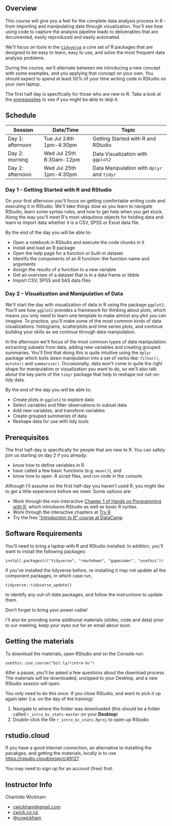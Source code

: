 Overview
--------

This course will give you a feel for the complete data analysis process
in R - from importing and manipulating data through visualization.
You'll see how using code to capture the analysis pipeline leads to
deliverables that are documented, easily reproduced and easily
automated.

We'll focus on tools in the [`tidyverse`](https://www.tidyverse.org/) a
core set of R packages that are designed to be easy to learn, easy to
use, and solve the most frequent data analysis problems.

During the course, we'll alternate between me introducing a new concept
with some examples, and you applying that concept on your own. You
should expect to spend at least 50% of your time writing code in RStudio
on your own laptop.

The first half day is specifically for those who are new to R. Take a
look at the [prerequisites](#prerequisites) to see if you might be able
to skip it.

Schedule
--------

<table>
<colgroup>
<col width="22%" />
<col width="30%" />
<col width="47%" />
</colgroup>
<thead>
<tr class="header">
<th>Session</th>
<th>Date/Time</th>
<th>Topic</th>
</tr>
</thead>
<tbody>
<tr class="odd">
<td>Day 1: afternoon</td>
<td>Tue Jul 24th 1pm-4:30pm</td>
<td>Getting Started with R and RStudio</td>
</tr>
<tr class="even">
<td>Day 2: morning</td>
<td>Wed Jul 25th 8:30am-12pm</td>
<td>Data Visualization with <code>ggplot2</code></td>
</tr>
<tr class="odd">
<td>Day 2: afternoon</td>
<td>Wed Jul 25th 1pm-4:30pm</td>
<td>Data Manipulation with <code>dplyr</code> and <code>tidyr</code></td>
</tr>
</tbody>
</table>

### Day 1 - Getting Started with R and RStudio

On your first afternoon you'll focus on getting comfortable writing code
and executing it in RStudio. We'll take things slow as you learn to
navigate RStudio, learn some syntax rules, and how to get help when you
get stuck. Along the way you'll meet R's most ubiquitous objects for
holding data and learn to import data whether it is a CSV, SPSS or Excel
data file.

By the end of the day you will be able to:

-   Open a notebook in RStudio and execute the code chunks in it
-   Install and load an R package
-   Open the help page for a function or built-in dataset
-   Identify the components of an R function: the function name and
    arguments
-   Assign the results of a function to a new variable
-   Get an overview of a dataset that is in a data frame or tibble
-   Import CSV, SPSS and SAS data files

### Day 2 - Visualization and Manipulation of Data

We'll start the day with visualization of data in R using the package
`ggplot2`. You'll see how `ggplot2` provides a framework for thinking
about plots, which means you only need to learn one template to make
almost any plot you can imagine. To practice, you'll make some of the
most common kinds of data visualizations: histograms, scatterplots and
time series plots, and continue building your skills as we continue
through data manipulation.

In the afternoon we'll focus of the most common types of data
manipulation: extracting subsets from data, adding new variables and
creating grouped summaries. You'll find that doing this is quite
intuitive using the `dplyr` package which boils down manipulation into a
set of verbs like: `filter()`, `mutate()` and `summarise()`.
Occasionally, data won't come in quite the right shape for manipulation
or visualization you want to do, so we'll also talk about the key parts
of the `tidyr` package that help to reshape not not-so-tidy data.

By the end of the day you will be able to:

-   Create plots in `ggplot2` to explore data
-   Select variables and filter observations to subset data
-   Add new variables, and transform variables
-   Create grouped summaries of data
-   Reshape data for use with tidy tools

Prerequisites
-------------

The first half-day is specifically for people that are new to R. You can
safely join us starting on day 2 if you already:

-   know how to define variables in R
-   have called a few basic functions (e.g. `mean()`), and
-   know how to open .R script files, and run code in the console

Although I'll assume on the first half-day you haven't used R, you might
like to get a little experience before we meet. Some options are:

-   Work through the non-interactive [Chapter 1 of Hands on Programming
    with
    R](https://www.safaribooksonline.com/library/view/hands-on-programming-with/9781449359089/ch01.html),
    which introduces RStudio as well as basic R syntax.
-   Work through the interactive chapters at [Try
    R](http://tryr.codeschool.com/)
-   Try the free ["Introduction to R" course at
    DataCamp](https://www.datacamp.com/courses/free-introduction-to-r)

Software Requirements
---------------------

You'll need to bring a laptop with R and RStudio installed. In addition,
you'll want to install the following packages:

    install.packages(c("tidyverse", "rmarkdown", "gapminder", "usethis"))

If you've installed the tidyverse before, re-installing it may not
update all the component packages, in which case run,

    tidyverse::tidyverse_update()

to identify any out-of-date packages, and follow the instructions to
update them.

Don't forget to bring your power cable!

I'll also be providing some additional materials (slides, code and data)
prior to our meeting, keep your eyes out for an email about soon.

Getting the materials
---------------------

To download the materials, open RStudio and on the Console run:

    usethis::use_course("bit.ly/rintro-bc")

After a pause, you'll be asked a few questions about the download
process. The materials will be downloaded, unzipped to your Desktop, and
a new RStudio session will open.

You only need to do this once. If you close RStudio, and want to pick it
up again later (i.e. on the day of the training):

1.  Navigate to where the folder was downloaded (this should be a folder
    called `r_intro_bc_stats-master` on your **Desktop**)
2.  Double-click the file `r_intro_bc_stats.Rproj` to open up RStudio

rstudio.cloud
-------------

If you have a good internet connection, an alternative to installing the
pacakges, and getting the materials, locally is to use
<https://rstudio.cloud/project/49127>

You may need to sign up for an account (free) first.

Instructor Info
---------------

Charlotte Wickham

-   [cwickham@gmail.com](cwickham@gmail.com)
-   [cwick.co.nz](http://www.cwick.co.nz)
-   @[cvwickham](http://www.twitter.com/cvwickham)
